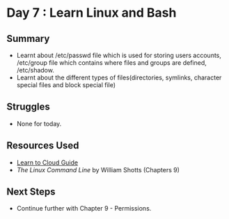 # Day 7 : Learn Linux and Bash

## Summary
- Learnt about /etc/passwd file which is used for storing users accounts, /etc/group file which contains where files and groups are defined, /etc/shadow.  
- Learnt about the different types of files(directories, symlinks, character special files and block special file) 

## Struggles
- None for today.

## Resources Used
- [Learn to Cloud Guide](https://learntocloud.guide/)
- *The Linux Command Line* by William Shotts (Chapters 9)

## Next Steps
- Continue further with Chapter 9 -  Permissions. 

